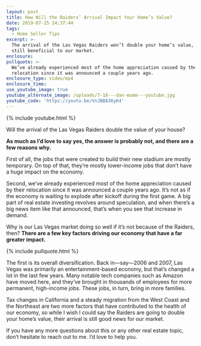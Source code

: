 ```yaml
---
layout: post
title: How Will the Raiders’ Arrival Impact Your Home’s Value?
date: 2019-07-25 14:37:44
tags:
  - Home Seller Tips
excerpt: >-
  The arrival of the Las Vegas Raiders won’t double your home’s value, but it’s
  still beneficial to our market.
enclosure:
pullquote: >-
  We’ve already experienced most of the home appreciation caused by their
  relocation since it was announced a couple years ago.
enclosure_type: video/mp4
enclosure_time:
use_youtube_image: true
youtube_alternate_image: /uploads/7-18---dan-mumm---youtube.jpg
youtube_code: 'https://youtu.be/VnJBBA36yK4'
---
```


{% include youtube.html %}

Will the arrival of the Las Vegas Raiders double the value of your house?

**As much as I’d love to say yes, the answer is probably not, and there are a few reasons why.&nbsp;**

First of all, the jobs that were created to build their new stadium are mostly temporary. On top of that, they’re mostly lower-income jobs that don’t have a huge impact on the economy.&nbsp;

Second, we’ve already experienced most of the home appreciation caused by their relocation since it was announced a couple years ago. It’s not as if the economy is waiting to explode after kickoff during the first game. A big part of real estate investing revolves around speculation, and when there’s a big news item like that announced, that’s when you see that increase in demand.&nbsp;

Why is our Las Vegas market doing so well if it’s not because of the Raiders, then? **There are a few key factors driving our economy that have a far greater impact.**

{% include pullquote.html %}

The first is its overall diversification. Back in—say—2006 and 2007, Las Vegas was primarily an entertainment-based economy, but that’s changed a lot in the last few years. Many notable tech companies such as Amazon have moved here, and they’ve brought in thousands of employees for more permanent, high-income jobs. These jobs, in turn, bring in more families.&nbsp;

Tax changes in California and a steady migration from the West Coast and the Northeast are two more factors that have contributed to the health of our economy, so while I wish I could say the Raiders are going to double your home’s value, their arrival is still good news for our market.&nbsp;

If you have any more questions about this or any other real estate topic, don’t hesitate to reach out to me. I’d love to help you.&nbsp;